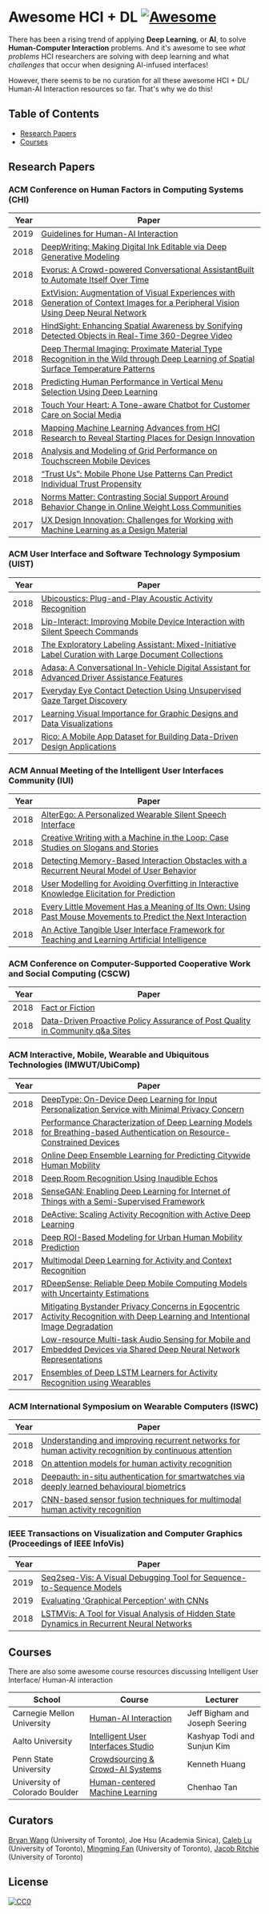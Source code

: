 # Awesome HCI + DL [![Awesome](https://awesome.re/badge.svg)](https://awesome.re)


There has been a rising trend of applying __Deep Learning__, or __AI__, to solve __Human-Computer Interaction__ problems. And it's awesome to see _what problems_ HCI researchers are solving with deep learning and what _challenges_ that occur when designing AI-infused interfaces!

However, there seems to be no curation for all these awesome HCI + DL/ Human-AI Interaction resources so far. That's why we do this!

## Table of Contents
- [Research Papers](#research-papers)
- [Courses](#courses)

## Research Papers
### ACM Conference on Human Factors in Computing Systems (CHI)
| Year |  Paper |
|------|-------------------------------|
| 2019 | [Guidelines for Human-AI Interaction](https://www.microsoft.com/en-us/research/uploads/prod/2019/01/Guidelines-for-Human-AI-Interaction-camera-ready.pdf) |
|2018|  [DeepWriting: Making Digital Ink Editable via Deep Generative Modeling](https://dl.acm.org/citation.cfm?id=3173779)
|2018|  [Evorus: A Crowd-powered Conversational AssistantBuilt to Automate Itself Over Time](https://crowd.ist.psu.edu/pdf/2018/2018_chi.pdf)
|2018|  [ExtVision: Augmentation of Visual Experiences with Generation of Context Images for a Peripheral Vision Using Deep Neural Network](https://dl.acm.org/citation.cfm?id=3174001)
|2018|[HindSight: Enhancing Spatial Awareness by Sonifying Detected Objects in Real-Time 360-Degree Video](https://dl.acm.org/citation.cfm?id=3173717)|
|2018|  [Deep Thermal Imaging: Proximate Material Type Recognition in the Wild through Deep Learning of Spatial Surface Temperature Patterns](https://arxiv.org/abs/1803.02310)
| 2018|  [Predicting Human Performance in Vertical Menu Selection Using Deep Learning ](https://dl.acm.org/citation.cfm?id=3173603)
| 2018|  [Touch Your Heart: A Tone-aware Chatbot for Customer Care on Social Media](https://dl.acm.org/citation.cfm?id=3173989)
| 2018|  [Mapping Machine Learning Advances from HCI Research to Reveal Starting Places for Design Innovation](https://dl.acm.org/citation.cfm?id=3173704)
|2018|  [Analysis and Modeling of Grid Performance on Touchscreen Mobile Devices](https://dl.acm.org/citation.cfm?id=3173862)
|2018|  [“Trust Us”: Mobile Phone Use Patterns Can Predict Individual Trust Propensity](https://dl.acm.org/citation.cfm?id=3173904)
|2018|  [Norms Matter: Contrasting Social Support Around Behavior Change in Online Weight Loss Communities](https://dl.acm.org/citation.cfm?id=3173574.3174240)
|2017 |[UX Design Innovation: Challenges for Working with Machine Learning as a Design Material](https://dl.acm.org/citation.cfm?id=3025739)|


### ACM User Interface and Software Technology Symposium (UIST)

| Year |  Paper |
|------|-------------------------------------------------------
| 2018 | [Ubicoustics: Plug-and-Play Acoustic Activity Recognition](http://www.gierad.com/assets/ubicoustics/ubicoustics.pdf) |
| 2018 | [Lip-Interact: Improving Mobile Device Interaction with Silent Speech Commands](https://dl.acm.org/citation.cfm?id=3242599) |
| 2018 | [The Exploratory Labeling Assistant: Mixed-Initiative Label Curation with Large Document Collections](https://dl.acm.org/citation.cfm?id=3242596) |
| 2018 | [Adasa: A Conversational In-Vehicle Digital Assistant for Advanced Driver Assistance Features](https://dl.acm.org/citation.cfm?id=3242593) |
| 2017 | [Everyday Eye Contact Detection Using Unsupervised Gaze Target Discovery](https://dl.acm.org/citation.cfm?id=3126594.3126614) |
| 2017 | [Learning Visual Importance for Graphic Designs and Data Visualizations](https://arxiv.org/pdf/1708.02660.pdf)|
| 2017 | [Rico: A Mobile App Dataset for Building Data-Driven Design Applications](https://https://dl.acm.org/citation.cfm?id=3126594.3126651)|

### ACM Annual Meeting of the Intelligent User Interfaces Community (IUI)
| Year |  Paper |
|------|-------------------------------|
| 2018 | [AlterEgo: A Personalized Wearable Silent Speech Interface](https://dl.acm.org/citation.cfm?id=3172977)
| 2018 | [Creative Writing with a Machine in the Loop: Case Studies on Slogans and Stories](https://homes.cs.washington.edu/~eaclark7/www/iui2018.pdf) |
|2018|[Detecting Memory-Based Interaction Obstacles with a Recurrent Neural Model of User Behavior](https://dl.acm.org/citation.cfm?id=3173006)|
|2018|[User Modelling for Avoiding Overfitting in Interactive Knowledge Elicitation for Prediction](https://dl.acm.org/citation.cfm?id=3172989)
|2018|[Every Little Movement Has a Meaning of Its Own: Using Past Mouse Movements to Predict the Next Interaction](https://dl.acm.org/citation.cfm?id=3173002)
|2018|[An Active Tangible User Interface Framework for Teaching and Learning Artificial Intelligence](https://dl.acm.org/citation.cfm?id=3172976)|


### ACM Conference on Computer-Supported Cooperative Work and Social Computing (CSCW)

| Year |  Paper |
|------|-------------------------------------------------------|
|2018| [Fact or Fiction](https://dl.acm.org/citation.cfm?id=3274380)|
|2018| [Data-Driven Proactive Policy Assurance of Post Quality in Community q&a Sites](https://dl.acm.org/citation.cfm?id=3274302)


### ACM Interactive, Mobile, Wearable and Ubiquitous Technologies (IMWUT/UbiComp)
| Year |  Paper |
|------|-------------------------------|
| 2018 | [DeepType: On-Device Deep Learning for Input Personalization Service with Minimal Privacy Concern](https://doi.org/10.1145/3287075)
| 2018 | [Performance Characterization of Deep Learning Models for Breathing-based Authentication on Resource-Constrained Devices](https://doi.org/10.1145/3287036)
| 2018 | [Online Deep Ensemble Learning for Predicting Citywide Human Mobility](https://doi.org/10.1145/3264915)
| 2018 | [Deep Room Recognition Using Inaudible Echos](https://doi.org/10.1145/3264945)
| 2018 | [SenseGAN: Enabling Deep Learning for Internet of Things with a Semi-Supervised Framework](https://doi.org/10.1145/3264954)
| 2018 | [DeActive: Scaling Activity Recognition with Active Deep Learning](https://doi.org/10.1145/3214269)
| 2018 | [Deep ROI-Based Modeling for Urban Human Mobility Prediction](https://doi.org/10.1145/3191746)
| 2017 | [Multimodal Deep Learning for Activity and Context Recognition](https://doi.org/10.1145/3161174)
| 2017 | [RDeepSense: Reliable Deep Mobile Computing Models with Uncertainty Estimations](https://doi.org/10.1145/3161181)
| 2017 | [Mitigating Bystander Privacy Concerns in Egocentric Activity Recognition with Deep Learning and Intentional Image Degradation](https://doi.org/10.1145/3161190)
| 2017 | [Low-resource Multi-task Audio Sensing for Mobile and Embedded Devices via Shared Deep Neural Network Representations](https://doi.org/10.1145/3131895)
| 2017 | [Ensembles of Deep LSTM Learners for Activity Recognition using Wearables](https://doi.org/10.1145/3090076)


### ACM International Symposium on Wearable Computers (ISWC)
| Year |  Paper |
|------|-------------------------------|
| 2018 | [Understanding and improving recurrent networks for human activity recognition by continuous attention](https://doi.org/10.1145/3267242.3267286)
| 2018 | [On attention models for human activity recognition](https://doi.org/10.1145/3267242.3267287)
| 2018 | [Deepauth: in-situ authentication for smartwatches via deeply learned behavioural biometrics](https://doi.org/10.1145/3267242.3267252)
| 2017 | [CNN-based sensor fusion techniques for multimodal human activity recognition](https://doi.org/10.1145/3123021.3123046)


### IEEE Transactions on Visualization and Computer Graphics (Proceedings of IEEE InfoVis) ###
| Year |  Paper |
|------|-------------------------------|
| 2019 | [Seq2seq-Vis: A Visual Debugging Tool for Sequence-to-Sequence Models](https://doi.org/10.1109/TVCG.2018.2865044)
| 2019 | [Evaluating 'Graphical Perception' with CNNs](https://doi.org/10.1109/TVCG.2018.2865138)
| 2018 | [LSTMVis: A Tool for Visual Analysis of Hidden State Dynamics in Recurrent Neural Networks](https://doi.org/10.1109/TVCG.2017.2744158)

## Courses
There are also some awesome course resources discussing Intelligent User Interface/ Human-AI interaction

| School |  Course | Lecturer|
|------|-------------------------------|------|
| Carnegie Mellon University | [Human-AI Interaction](http://humanaiclass.org/)| Jeff Bigham and Joseph Seering|
| Aalto University| [Intelligent User Interfaces Studio](https://mycourses.aalto.fi/course/view.php?id=20975)| Kashyap Todi and Sunjun Kim|
| Penn State University| [Crowdsourcing & Crowd-AI Systems](http://crowdaiclass.org/)|Kenneth Huang|
| University of Colorado Boulder| [Human-centered Machine Learning](https://chenhaot.com/courses/hcml/home.html)|Chenhao Tan|



## Curators
[Bryan Wang](http://www.dgp.toronto.edu/~bryanw) (University of Toronto), Joe Hsu (Academia Sinica), [Caleb Lu](http://luzc08.github.io/) (University of Toronto), [Mingming Fan](http://mingmingfan.com/) (University of Toronto), [Jacob Ritchie](http://jacobritchie.xyz) (University of Toronto)

## License

[![CC0](http://mirrors.creativecommons.org/presskit/buttons/88x31/svg/cc-zero.svg)](https://creativecommons.org/publicdomain/zero/1.0/)
